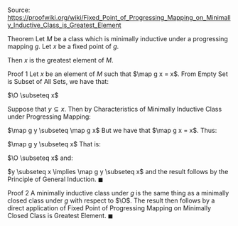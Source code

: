 # 

Source: https://proofwiki.org/wiki/Fixed_Point_of_Progressing_Mapping_on_Minimally_Inductive_Class_is_Greatest_Element

Theorem
Let $M$ be a class which is minimally inductive under a progressing mapping $g$.
Let $x$ be a fixed point of $g$.

Then $x$ is the greatest element of $M$.


Proof 1
Let $x$ be an element of $M$ such that $\map g x = x$.
From Empty Set is Subset of All Sets, we have that:

$\O \subseteq x$

Suppose that $y \subseteq x$.
Then by Characteristics of Minimally Inductive Class under Progressing Mapping:

$\map g y \subseteq \map g x$
But we have that $\map g x = x$.
Thus:

$\map g y \subseteq x$
That is:

$\O \subseteq x$
and:

$y \subseteq x \implies \map g y \subseteq x$
and the result follows by the Principle of General Induction.
$\blacksquare$


Proof 2
A minimally inductive class under $g$ is the same thing as a minimally closed class under $g$ with respect to $\O$.
The result then follows by a direct application of Fixed Point of Progressing Mapping on Minimally Closed Class is Greatest Element.
$\blacksquare$





